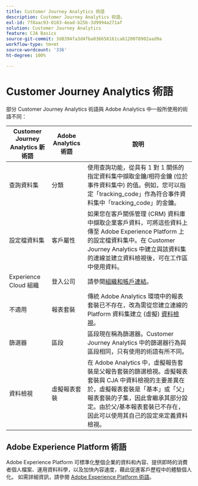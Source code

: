 ```yaml
---
title: Customer Journey Analytics 術語
description: Customer Journey Analytics 術語。
exl-id: 7f8aac93-0103-4ead-b25b-3d9994a271af
solution: Customer Journey Analytics
feature: CJA Basics
source-git-commit: 3d8394fa3d4fba036658161ca6120078902aad9a
workflow-type: tm+mt
source-wordcount: '336'
ht-degree: 100%

---
```


# Customer Journey Analytics 術語

部分 Customer Journey Analytics 術語與 Adobe Analytics 中一般所使用的術語不同：

| Customer Journey Analytics 新術語 | Adobe Analytics 術語 | 說明 |
| --- | --- | --- |
| 查詢資料集 | 分類 | 使用查詢功能，從具有 1 對 1 關係的指定資料集中擷取金鑰/相符金鑰 (位於事件資料集中) 的值。例如，您可以指定「tracking_code」作為符合事件資料集中「tracking_code」的金鑰。 |
| 設定檔資料集 | 客戶屬性 | 如果您在客戶關係管理 (CRM) 資料庫中擷取企業客戶資料，可將這些資料上傳至 Adobe Experience Platform 上的設定檔資料集中。在 Customer Journey Analytics 中建立與該資料集的連線並建立資料檢視後，可在工作區中使用資料。 |
| Experience Cloud 組織 | 登入公司 | 請參閱[組織和帳戶連結](https://experienceleague.adobe.com/docs/core-services/interface/manage-users-and-products/organizations.html?lang=zh-Hant#topic_C31CB834F109465A82ED57FF0563B3F1)。 |
| 不適用 | 報表套裝 | 傳統 Adobe Analytics 環境中的報表套裝已不存在，改為需從您建立連線的 Platform 資料集建立 (虛擬) [資料檢視](/help/data-views/create-dataview.md)。 |
| 篩選器 | 區段 | 區段現在稱為篩選器。Customer Journey Analytics 中的篩選器行為與區段相同，只有使用的術語有所不同。 |
| 資料檢視 | 虛擬報表套裝 | 在 Adobe Analytics 中，虛擬報告套裝是父報告套裝的篩選檢視。虛擬報表套裝與 CJA 中資料檢視的主要差異在於，虛擬報表套裝是「基本」或「父」報表套裝的子集，因此會繼承其部分設定。由於父/基本報表套裝已不存在，因此可以使用其自己的設定來定義資料檢視。 |

## Adobe Experience Platform 術語

Adobe Experience Platform 可標準化整個企業的資料和內容、提供即時的消費者個人檔案、運用資料科學，以及加快內容速度，藉此促進客戶歷程中的體驗個人化。
如需詳細資訊，請參閱 [Adobe Experience Platform 術語](https://experienceleague.adobe.com/docs/experience-platform/landing/glossary.html)。
